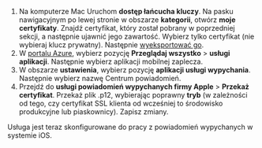 

1. Na komputerze Mac Uruchom **dostęp łańcucha kluczy**. Na pasku nawigacyjnym po lewej stronie w obszarze **kategorii**, otwórz **moje certyfikaty**. Znajdź certyfikat, który został pobrany w poprzedniej sekcji, a następnie ujawnić jego zawartość. Wybierz tylko certyfikat (nie wybieraj klucz prywatny). Następnie [wyeksportować go](https://support.apple.com/kb/PH20122?locale=en_US).
2. W [portalu Azure](https://portal.azure.com/), wybierz pozycję **Przeglądaj wszystko** > **usługi aplikacji**. Następnie wybierz aplikacji mobilnej zaplecza. 
3. W obszarze **ustawienia**, wybierz pozycję **aplikacji usługi wypychania**. Następnie wybierz nazwę Centrum powiadomień. 
3. Przejdź do **usługi powiadomień wypychanych firmy Apple** > **Przekaż certyfikat**. Przekaż plik .p12, wybierając poprawny **tryb** (w zależności od tego, czy certyfikat SSL klienta od wcześniej to środowisko produkcyjne lub piaskownicy). Zapisz zmiany.

Usługa jest teraz skonfigurowane do pracy z powiadomień wypychanych w systemie iOS.

[1]: ./media/app-service-mobile-apns-configure-push/mobile-push-notification-hub.png
